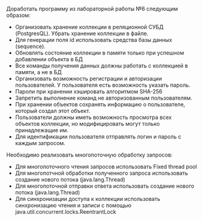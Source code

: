 Доработать программу из лабораторной работы №6 следующим образом:

- Организовать хранение коллекции в реляционной СУБД (PostgresQL). Убрать хранение коллекции в файле.
- Для генерации поля id использовать средства базы данных (sequence).
- Обновлять состояние коллекции в памяти только при успешном добавлении объекта в БД
- Все команды получения данных должны работать с коллекцией в памяти, а не в БД
- Организовать возможность регистрации и авторизации пользователей. У пользователя есть возможность указать пароль.
- Пароли при хранении хэшировать алгоритмом SHA-256
- Запретить выполнение команд не авторизованным пользователям.
- При хранении объектов сохранять информацию о пользователе, который создал этот объект.
- Пользователи должны иметь возможность просмотра всех объектов коллекции, но модифицировать могут только принадлежащие им.
- Для идентификации пользователя отправлять логин и пароль с каждым запросом.

Необходимо реализовать многопоточную обработку запросов:

- Для многопоточного чтения запросов использовать Fixed thread pool
- Для многопотчной обработки полученного запроса использовать создание нового потока (java.lang.Thread)
- Для многопоточной отправки ответа использовать создание нового потока (java.lang.Thread)
- Для синхронизации доступа к коллекции использовать синхронизацию чтения и записи с помощью java.util.concurrent.locks.ReentrantLock

